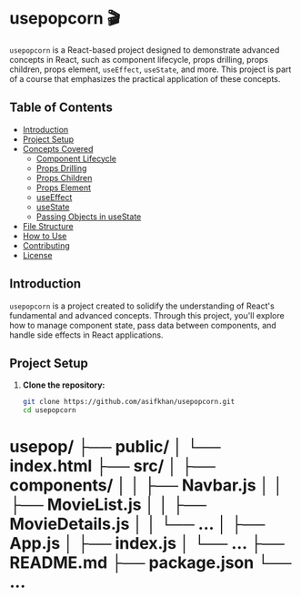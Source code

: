 # usepopcorn 🎬

`usepopcorn` is a React-based project designed to demonstrate advanced concepts in React, such as component lifecycle, props drilling, props children, props element, `useEffect`, `useState`, and more. This project is part of a course that emphasizes the practical application of these concepts.

## Table of Contents

- [Introduction](#introduction)
- [Project Setup](#project-setup)
- [Concepts Covered](#concepts-covered)
  - [Component Lifecycle](#component-lifecycle)
  - [Props Drilling](#props-drilling)
  - [Props Children](#props-children)
  - [Props Element](#props-element)
  - [useEffect](#useeffect)
  - [useState](#usestate)
  - [Passing Objects in useState](#passing-objects-in-usestate)
- [File Structure](#file-structure)
- [How to Use](#how-to-use)
- [Contributing](#contributing)
- [License](#license)

## Introduction

`usepopcorn` is a project created to solidify the understanding of React's fundamental and advanced concepts. Through this project, you'll explore how to manage component state, pass data between components, and handle side effects in React applications.

## Project Setup

1. **Clone the repository:**

   ```bash
   git clone https://github.com/asifkhan/usepopcorn.git
   cd usepopcorn


<h1>
usepop/
├── public/
│   └── index.html
├── src/
│   ├── components/
│   │   ├── Navbar.js
│   │   ├── MovieList.js
│   │   ├── MovieDetails.js
│   │   └── ...
│   ├── App.js
│   ├── index.js
│   └── ...
├── README.md
├── package.json
└── ...

<h1/>